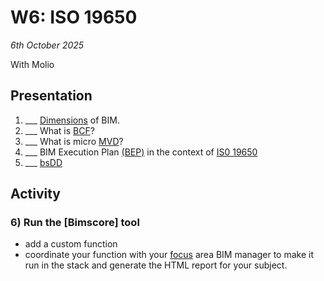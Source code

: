 # W6: ISO 19650

*6th October 2025*

With Molio

## Presentation
1. ___ [Dimensions] of BIM.
1. ___ What is [BCF]?
1. ___ What is micro [MVD]?
1. ___ BIM Execution Plan [(BEP)] in the context of [IS0 19650]
1. ___ [bsDD]

## Activity
### 6) Run the [Bimscore] tool
* add a custom function
* coordinate your function with your [focus] area BIM manager to make it run in the stack and generate the HTML report for your subject.

<!--
TOOL Continue working with IfcOpenShell
1. ___ [Rules](/Concepts/Rules)
1. ___ Prompt Model [MachineLearning](/Concepts/MachineLearning)

* Submit [A2](/Assignments/A2) - 8th October 2023

### In class Activity
* IfcOpenShell [Advanced examples](/Examples/IfcOpenShell/Advanced)
 * Machine Learning Activity
 * Experimenting Rules
-->
[BCF]: /Concepts/BCF.md
[(BEP)]: /Concepts/BIMExecutionPlan.md
[bsDD]: /Concepts/bsDD
[Dimensions]: /Concepts/Dimensions.md
[focus]: /Focus/index.md
[IS0 19650]: /Concepts/ISO19650.md
[MVD]: /Concepts/MVD.md
